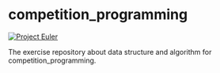competition_programming
=============

[![Project Euler](https://projecteuler.net/profile/ymizushi.png)](https://projecteuler.net/profile/ymizushi.png)

The exercise repository about data structure and algorithm for competition_programming.
